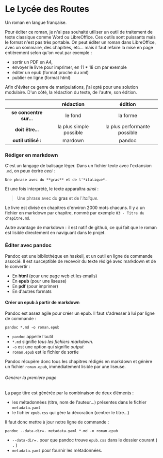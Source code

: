 # Le Lycée des Routes
Un roman en langue française.

Pour éditer ce roman, je n'ai pas souhaité utiliser un outil de traitement de texte classique comme Word ou LibreOffice.
Ces outils sont puissants mais le format n'est pas très portable.
On peut éditer un roman dans LibreOffice, avec un sommaire, des chapitres, etc...
mais il faut refaire la mise en page entièrement selon qu'on veut par exemple :
* sortir un PDF en A4,
* envoyer le livre pour imprimer, en 11 * 18 cm par exemple
* éditer un epub (format proche du xml)
* publier en ligne (format html)

Afin d'éviter ce genre de manipulations, j'ai opté pour une solution modulaire.
D'un côté, la rédaction du texte, de l'autre, son édition.

| | rédaction | édition |
| :---: | :-------: | :-----: |
| **se concentre sur...** |  le fond | la forme |
| **doit être...** | la plus simple possible | la plus performante possible |
| **outil utilisé :** | mardown | pandoc |

### Rédiger en markdown

C'est un langage de balisage léger.
Dans un fichier texte avec l'extansion `.md`, on peux écrire *ceci* :
```
Une phrase avec du **gras** et de l'*italique*.
```
Et une fois interprété, le texte apparaîtra *ainsi* :
> Une phrase avec du **gras** et de l'*italique*.

Le livre est divisé en chapitres d'environ 2000 mots chacuns.
Il y a un fichier en markdown par chapitre, nommé par exemple `03 - Titre du chapitre.md`.

Autre avantage de markdown : il est natif de github, ce qui fait que le roman est lisible directement en naviguant dans le projet.


### Éditer avec pandoc

Pandoc est une bibliothèque en haskell, et un outil en ligne de commande associé.
Il est susceptible de recevoir du texte rédigé avec markdown et de le convertir :
* En **html** (pour une page web et les emails)
* En **epub** (pour une liseuse)
* En **pdf** (pour imprimer)
* En d'autres formats

#### Créer un epub à partir de markdown
Pandoc est assez agile pour créer un epub.
Il faut s'adresser à lui par ligne de commande :
```
pandoc *.md -o roman.epub
```
* `pandoc` appelle l'outil
* `*.md` signifie *tous les fichiers markdown*.
* `-o` est une option qui signifie *output*
* `roman.epub` est le fichier de sortie

Pandoc récupère donc tous les chapitres rédigés en markdown et génère un fichier `roman.epub`, immédiatement lisible par une liseuse.


###### Générer la première page
La page titre est générée par la combinaison de deux éléments :
* les métadonnées (titre, nom de l'auteur...) présentes dans le fichier `metadata.yaml`
* le fichier `epub.css` qui gère la décoration (centrer le titre...)

Il faut donc mettre à jour notre ligne de commande :
```
pandoc --data-dir=. metadata.yaml *.md -o roman.epub
```
* `--data-dir=.` pour que pandoc trouve `epub.css` dans le dossier courant ( `.` )
* `metadata.yaml` pour fournir les métadonnées.
